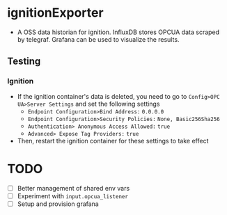 # ignitionExporter
- A OSS data historian for ignition. InfluxDB stores OPCUA data scraped by telegraf. Grafana can be used to visualize the results.


## Testing
### Ignition
- If the ignition container's data is deleted, you need to go to `Config>OPC UA>Server Settings` and set the following settings
    - `Endpoint Configuration>Bind Address:` `0.0.0.0`
    - `Endpoint Configuration>Security Policies:` `None, Basic256Sha256`
    - `Authentication> Anonymous Access Allowed:` `true`
    - `Advanced> Expose Tag Providers:` `true`
- Then, restart the ignition container for these settings to take effect


# TODO
- [ ] Better management of shared env vars
- [ ] Experiment with `input.opcua_listener`
- [ ] Setup and provision grafana
